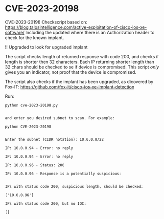 # CVE-2023-20198
CVE-2023-20198 Checkscript based on: https://blog.talosintelligence.com/active-exploitation-of-cisco-ios-xe-software/
Including the updated where there is an Authorization header to check for the known implant.

!! Upgraded to look for upgraded implant



The script checks length of returned response with code 200, and checks if length is shorter then 32 characters. Each IP returning shorter length than 32 chars should be checked to se if device is compromised. This script *only* gives you an indicator, not proof that the device is compromised.

The script also checks if the implant has been upgraded, as dicovered by Fox-IT: https://github.com/fox-it/cisco-ios-xe-implant-detection


Run:

```
python cve-2023-20198.py


and enter you desired subnet to scan. For example:

python CVE-2023-20198


Enter the subnet (CIDR notation): 10.0.0.0/22

IP: 10.0.0.94 - Error: no reply

IP: 10.0.0.94 - Error: no reply

IP: 10.0.0.96 - Status: 200

IP: 10.0.0.96 - Response is a potentially suspicious:


IPs with status code 200, suspicious length, should be checked:

['10.0.0.96']

IPs with status code 200, but no IOC:

[]
```
